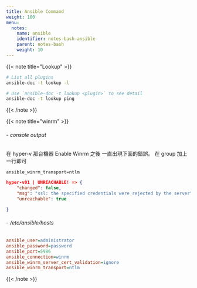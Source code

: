 ```yaml
---
title: Ansible Command
weight: 100
menu:
  notes:
    name: ansible
    identifier: notes-bash-ansible
    parent: notes-bash
    weight: 10
---
```


{{< note title="Lookup" >}}

```bash
# List all plugins
ansible-doc -t lookup -l

# Use `ansible-doc -t lookup <plugin>` to see detail
ansible-doc -t lookup ping
```

{{< /note >}}

{{< note title="winrm" >}}

###### - console output

在 hyper-v 那台機器 Enable Winrm 之後 一直出現下面的錯誤。
在 group 加上一行即可

`ansible_winrm_transport=ntlm`

```json
hyper-v01 | UNREACHABLE! => {
    "changed": false,
    "msg": "ssl: the specified credentials were rejected by the server",
    "unreachable": true

}
```

###### - /etc/ansible/hosts

```ini
ansible_user=administrator
ansible_password=password
ansible_port=5986
ansible_connection=winrm
ansible_winrm_server_cert_validation=ignore
ansible_winrm_transport=ntlm
```

{{< /note >}}
